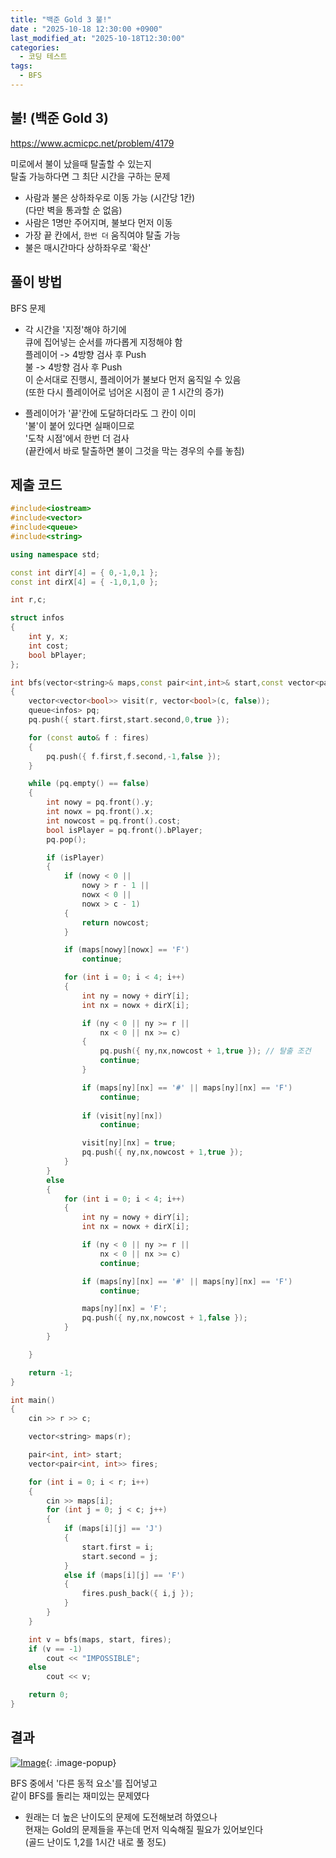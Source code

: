 ```yaml
---
title: "백준 Gold 3 불!"
date : "2025-10-18 12:30:00 +0900"
last_modified_at: "2025-10-18T12:30:00"
categories:
  - 코딩 테스트
tags:
  - BFS
---
```


## 불! (백준 Gold 3)
<https://www.acmicpc.net/problem/4179><br>

미로에서 불이 났을때 탈출할 수 있는지<br>
탈출 가능하다면 그 최단 시간을 구하는 문제<br>

- 사람과 불은 상하좌우로 이동 가능 (시간당 1칸)<br>
  (다만 벽을 통과할 순 없음)<br>
- 사람은 1명만 주어지며, 불보다 먼저 이동<br>
- 가장 끝 칸에서, `한번 더` 움직여야 탈출 가능<br>
- 불은 매시간마다 상하좌우로 '확산'<br>

## 풀이 방법

BFS 문제<br>

- 각 시간을 '지정'해야 하기에<br>
  큐에 집어넣는 순서를 까다롭게 지정해야 함<br>
  플레이어 -> 4방향 검사 후 Push<br>
  불 -> 4방향 검사 후 Push<br>
  이 순서대로 진행시, 플레이어가 불보다 먼저 움직일 수 있음<br>
  (또한 다시 플레이어로 넘어온 시점이 곧 1 시간의 증가)<br>

- 플레이어가 '끝'칸에 도달하더라도 그 칸이 이미<br>
  '불'이 붙어 있다면 실패이므로<br>
  '도착 시점'에서 한번 더 검사<br>
  (끝칸에서 바로 탈출하면 불이 그것을 막는 경우의 수를 놓침)<br>

## 제출 코드

```cpp
#include<iostream>
#include<vector>
#include<queue>
#include<string>

using namespace std;

const int dirY[4] = { 0,-1,0,1 };
const int dirX[4] = { -1,0,1,0 };

int r,c;

struct infos
{
	int y, x;
	int cost;
	bool bPlayer;
};

int bfs(vector<string>& maps,const pair<int,int>& start,const vector<pair<int,int>> fires)
{
	vector<vector<bool>> visit(r, vector<bool>(c, false));
	queue<infos> pq;
	pq.push({ start.first,start.second,0,true });

	for (const auto& f : fires)
	{
		pq.push({ f.first,f.second,-1,false });
	}

	while (pq.empty() == false)
	{
		int nowy = pq.front().y;
		int nowx = pq.front().x;
		int nowcost = pq.front().cost;
		bool isPlayer = pq.front().bPlayer;
		pq.pop();

		if (isPlayer)
		{
			if (nowy < 0 ||
				nowy > r - 1 ||
				nowx < 0 ||
				nowx > c - 1)
			{
				return nowcost;
			}

			if (maps[nowy][nowx] == 'F')
				continue;

			for (int i = 0; i < 4; i++)
			{
				int ny = nowy + dirY[i];
				int nx = nowx + dirX[i];

				if (ny < 0 || ny >= r ||
					nx < 0 || nx >= c)
				{
					pq.push({ ny,nx,nowcost + 1,true }); // 탈출 조건
					continue;
				}

				if (maps[ny][nx] == '#' || maps[ny][nx] == 'F')
					continue;
				
				if (visit[ny][nx])
					continue;

				visit[ny][nx] = true;
				pq.push({ ny,nx,nowcost + 1,true });
			}
		}
		else
		{
			for (int i = 0; i < 4; i++)
			{
				int ny = nowy + dirY[i];
				int nx = nowx + dirX[i];

				if (ny < 0 || ny >= r ||
					nx < 0 || nx >= c)
					continue;

				if (maps[ny][nx] == '#' || maps[ny][nx] == 'F')
					continue;

				maps[ny][nx] = 'F';
				pq.push({ ny,nx,nowcost + 1,false });
			}
		}

	}

	return -1;
}

int main()
{
	cin >> r >> c;

	vector<string> maps(r);

	pair<int, int> start;
	vector<pair<int, int>> fires;

	for (int i = 0; i < r; i++)
	{
		cin >> maps[i];
		for (int j = 0; j < c; j++)
		{
			if (maps[i][j] == 'J')
			{
				start.first = i;
				start.second = j;
			}
			else if (maps[i][j] == 'F')
			{
				fires.push_back({ i,j });
			}
		}
	}

	int v = bfs(maps, start, fires);
	if (v == -1)
		cout << "IMPOSSIBLE";
	else
		cout << v;

	return 0;
}
```

## 결과
[![Image](https://github.com/user-attachments/assets/99241f21-7137-4fa3-b72d-6377b97cdad8)](https://github.com/user-attachments/assets/99241f21-7137-4fa3-b72d-6377b97cdad8){: .image-popup}<br>

BFS 중에서 '다른 동적 요소'를 집어넣고<br>
같이 BFS를 돌리는 재미있는 문제였다<br>

- 원래는 더 높은 난이도의 문제에 도전해보려 하였으나<br>
  현재는 Gold의 문제들을 푸는데 먼저 익숙해질 필요가 있어보인다<br>
  (골드 난이도 1,2를 1시간 내로 풀 정도)<br>